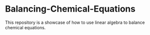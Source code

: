 # Balancing-Chemical-Equations
This repository is a showcase of how to use linear algebra to balance chemical equations.
